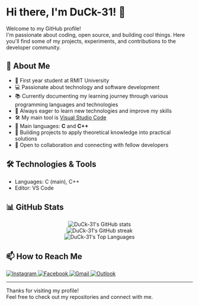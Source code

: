 # Hi there, I'm DuCk-31! 🦆

Welcome to my GitHub profile!  
I'm passionate about coding, open source, and building cool things. Here you'll find some of my projects, experiments, and contributions to the developer community.

## 🚀 About Me

- 🎯 First year student at RMIT University  
- 💻 Passionate about technology and software development  
- 📚 Currently documenting my learning journey through various programming languages and technologies  
- 🌱 Always eager to learn new technologies and improve my skills  
- 🛠️ My main tool is [Visual Studio Code](https://code.visualstudio.com/)  
- 🧩 Main languages: **C** and **C++**  
- 🎯 Building projects to apply theoretical knowledge into practical solutions  
- 🤝 Open to collaboration and connecting with fellow developers  

## 🛠️ Technologies & Tools

- Languages: C (main), C++
- Editor: VS Code

## 📊 GitHub Stats

<p align="center">
  <img src="https://github-readme-stats.vercel.app/api?username=DuCk-31&show_icons=true&theme=github_dark" alt="DuCk-31's GitHub stats" />
  <br>
  <img src="https://github-readme-streak-stats.herokuapp.com/?user=DuCk-31&theme=github-dark-blue" alt="DuCk-31's GitHub streak" />
  <br>
  <img src="https://github-readme-stats.vercel.app/api/top-langs/?username=DuCk-31&layout=compact&theme=github_dark" alt="DuCk-31's Top Languages" />
</p>

## 📫 How to Reach Me

<p>
  <a href="https://www.instagram.com/d.nhduck/">
    <img src="https://img.shields.io/badge/Instagram-E4405F?style=for-the-badge&logo=instagram&logoColor=white" alt="Instagram"/>
  </a>
  <a href="https://www.facebook.com/hd31141/">
    <img src="https://img.shields.io/badge/Facebook-1877F2?style=for-the-badge&logo=facebook&logoColor=white" alt="Facebook"/>
  </a>
  <a href="mailto:nguyenhuynhduc257@gmail.com">
    <img src="https://img.shields.io/badge/Gmail-D14836?style=for-the-badge&logo=gmail&logoColor=white" alt="Gmail"/>
  </a>
  <a href="mailto:s4137976@rmit.edu.vn">
    <img src="https://img.shields.io/badge/Outlook-0078D4?style=for-the-badge&logo=microsoft-outlook&logoColor=white" alt="Outlook"/>
  </a>
</p>

---

Thanks for visiting my profile!  
Feel free to check out my repositories and connect with me.
